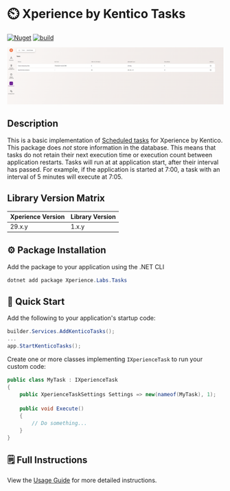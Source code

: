 # ⏲️ Xperience by Kentico Tasks

[![Nuget](https://img.shields.io/nuget/v/Xperience.Labs.Tasks)](https://www.nuget.org/packages/Xperience.Labs.Tasks#versions-body-tab)
[![build](https://github.com/kentico-ericd/xperience-by-kentico-tasks/actions/workflows/build.yml/badge.svg)](https://github.com/kentico-ericd/xperience-by-kentico-tasks/actions/workflows/build.yml)

![Task listing](/images/ui.png)

## Description

This is a basic implementation of [Scheduled tasks](https://docs.kentico.com/13/configuring-xperience/scheduling-tasks) for Xperience by Kentico. This package does _not_ store information in the database. This means that tasks do not retain their next execution time or execution count between application restarts. Tasks will run at at application start, after their interval has passed. For example, if the application is started at 7:00, a task with an interval of 5 minutes will execute at 7:05.

## Library Version Matrix

| Xperience Version | Library Version |
| ----------------- | --------------- |
| 29.x.y            | 1.x.y           |

## :gear: Package Installation

Add the package to your application using the .NET CLI

```powershell
dotnet add package Xperience.Labs.Tasks
```

## 🚀 Quick Start

Add the following to your application's startup code:

```cs
builder.Services.AddKenticoTasks();
...
app.StartKenticoTasks();
```

Create one or more classes implementing `IXperienceTask` to run your custom code:

```cs
public class MyTask : IXperienceTask
{
    public XperienceTaskSettings Settings => new(nameof(MyTask), 1);

    public void Execute()
    {
        // Do something...
    }
}
```

## 🗒 Full Instructions

View the [Usage Guide](./docs/Usage-Guide.md) for more detailed instructions.
